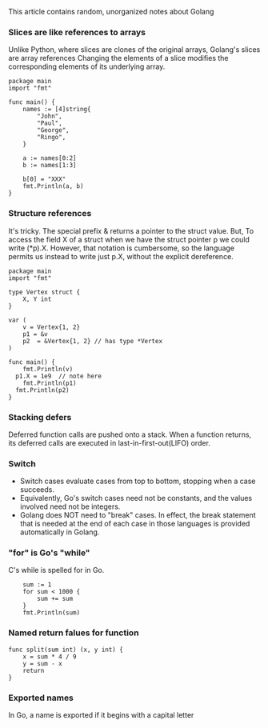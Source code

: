 This article contains random, unorganized notes about Golang

### Slices are like references to arrays
Unlike Python, where slices are clones of the original arrays, Golang's slices are array references Changing the elements of a slice modifies the corresponding elements of its underlying array.

```
package main
import "fmt"

func main() {
	names := [4]string{
		"John",
		"Paul",
		"George",
		"Ringo",
	}

	a := names[0:2]
	b := names[1:3]

	b[0] = "XXX"
	fmt.Println(a, b)
}
```

### Structure references
It's tricky. The special prefix & returns a pointer to the struct value. But, To access the field X of a struct when we have the struct pointer p we could write (*p).X. However, that notation is cumbersome, so the language permits us instead to write just p.X, without the explicit dereference.

```
package main
import "fmt"

type Vertex struct {
	X, Y int
}

var (
	v = Vertex{1, 2}
	p1 = &v
	p2  = &Vertex{1, 2} // has type *Vertex
)

func main() {
	fmt.Println(v)
  p1.X = 1e9  // note here
	fmt.Println(p1)
  fmt.Println(p2)
}
```

### Stacking defers
Deferred function calls are pushed onto a stack. When a function returns, its deferred calls are executed in last-in-first-out(LIFO) order.

### Switch
* Switch cases evaluate cases from top to bottom, stopping when a case succeeds.
* Equivalently, Go's switch cases need not be constants, and the values involved need not be integers.
* Golang does NOT need to "break" cases. In effect, the break statement that is needed at the end of each case in those languages is provided automatically in Golang.

### "for" is Go's "while"
C's while is spelled for in Go.

```
	sum := 1
	for sum < 1000 {
		sum += sum
	}
	fmt.Println(sum)
```

### Named return falues for function
```
func split(sum int) (x, y int) {
	x = sum * 4 / 9
	y = sum - x
	return
}
```

### Exported names
In Go, a name is exported if it begins with a capital letter
